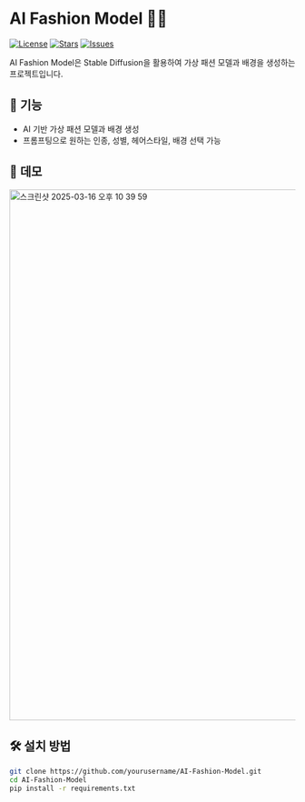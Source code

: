 # AI Fashion Model 👗🤖

[![License](https://img.shields.io/badge/license-MIT-blue.svg)](LICENSE)
[![Stars](https://img.shields.io/github/stars/Marshall-Choi/AI-Fashion-Model)](https://github.com/Marshall-Choi/AI-Fashion-Model/stargazers)
[![Issues](https://img.shields.io/github/issues/Marshall-Choi/AI-Fashion-Model)](https://github.com/Marshall-Choi/AI-Fashion-Model/issues)

AI Fashion Model은 Stable Diffusion을 활용하여 가상 패션 모델과 배경을 생성하는 프로젝트입니다.

## 🚀 기능
- AI 기반 가상 패션 모델과 배경 생성
- 프롬프팅으로 원하는 인종, 성별, 헤어스타일, 배경 선택 가능

## 📸 데모
<img width="934" alt="스크린샷 2025-03-16 오후 10 39 59" src="https://github.com/user-attachments/assets/9f6fee82-a073-441d-b084-fbc17493e18e" />

## 🛠️ 설치 방법
```bash
git clone https://github.com/yourusername/AI-Fashion-Model.git
cd AI-Fashion-Model
pip install -r requirements.txt
